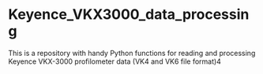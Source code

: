 # Keyence_VKX3000_data_processing
 This is a repository with handy Python functions for reading and processing Keyence VKX-3000 profilometer data (VK4 and VK6 file format)4

